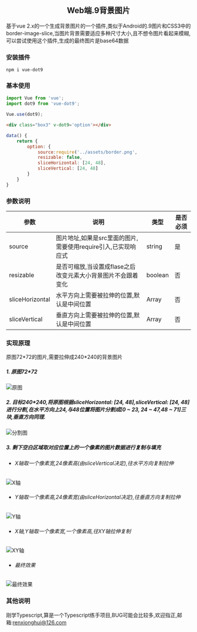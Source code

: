 ## <center>Web端.9背景图片</center>
基于vue 2.x的一个生成背景图片的一个插件,类似于Android的.9图片和CSS3中的border-image-slice,当图片背景需要适应多种尺寸大小,且不想令图片看起来模糊,可以尝试使用这个插件,生成的最终图片是base64数据

### 安装插件

```shell
npm i vue-dot9
```
### 基本使用

```javascript
import Vue from 'vue';
import dot9 from 'vue-dot9';

Vue.use(dot9);
```

```html
<div class="box3" v-dot9='option'></div>
```

```javascript
data() {
    return {
        option: {
            source:require('../assets/border.png',
            resizable: false,
            sliceHorizontal: [24, 48],
            sliceVertical: [24, 48]
        }
    }
}
```

### 参数说明

参数 | 说明 | 类型 | 是否必须
---|---|---|---
source | 图片地址,如果是src里面的图片,需要使用require引入,已实现响应式 | string | 是
resizable | 是否可缩放,当设置成flase之后改变元素大小背景图片不会跟着变化 | boolean | 否
sliceHorizontal | 水平方向上需要被拉伸的位置,默认是中间位置 | Array<number> | 否
sliceVertical | 垂直方向上需要被拉伸的位置,默认是中间位置 | Array<number> | 否

### 实现原理
原图72\*72的图片,需要拉伸成240\*240的背景图片
##### 1. 原图72\*72
![原图]()

##### 2. 目标240*240,将原图根据sliceHorizontal: [24, 48],sliceVertical: [24, 48]进行分割,在水平方向上24,与48位置将图片分割成[0 ~ 23, 24 ~ 47,48 ~ 71]三块,垂直方向同理.
![分割图]()

##### 3. 剩下空白区域取对应位置上的一个像素的图片数据进行复制与填充

- ###### X轴取一个像素宽,24像素高(由sliceVertical决定),往水平方向复制拉伸
![X轴]()

- ###### Y轴取一个像素高,24像素宽(由sliceHorizontal决定),往垂直方向复制拉伸
![Y轴]()

- ###### X轴,Y轴取一个像素宽,一个像素高,往XY轴拉伸复制
![XY轴]()

- ###### 最终效果
![最终效果]()

### 其他说明
刚学Typescript,算是一个Typescript练手项目,BUG可能会比较多,欢迎指正,邮箱:renxionghui@126.com
